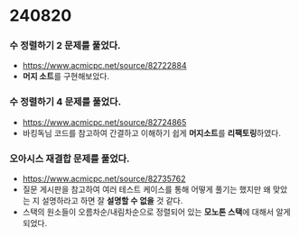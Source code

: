 # 240820

### **수 정렬하기 2** 문제를 풀었다.
- https://www.acmicpc.net/source/82722884
- **머지 소트**를 구현해보았다.
  

### **수 정렬하기 4** 문제를 풀었다.
- https://www.acmicpc.net/source/82724865
- 바킹독님 코드를 참고하여 간결하고 이해하기 쉽게 **머지소트**를 **리팩토링**하였다.

### **오아시스 재결합** 문제를 풀었다.
- https://www.acmicpc.net/source/82735762
- 질문 게시판을 참고하여 여러 테스트 케이스를 통해 어떻게 풀기는 했지만 왜 맞았는 지 설명하라고 하면 잘 **설명할 수 없을** 것 같다.
- 스택의 원소들이 오름차순/내림차순으로 정렬되어 있는 **모노톤 스택**에 대해서 알게 되었다. 